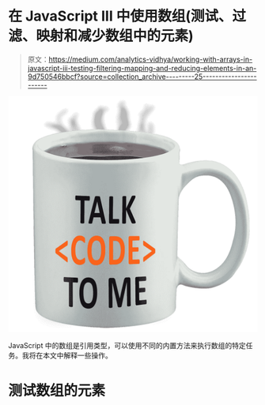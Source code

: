 # 在 JavaScript III 中使用数组(测试、过滤、映射和减少数组中的元素)

> 原文：<https://medium.com/analytics-vidhya/working-with-arrays-in-javascript-iii-testing-filtering-mapping-and-reducing-elements-in-an-9d750546bbcf?source=collection_archive---------25----------------------->

![](img/f18d06f09726b09ef9751dadcd04af94.png)

JavaScript 中的数组是引用类型，可以使用不同的内置方法来执行数组的特定任务。我将在本文中解释一些操作。

# 测试数组的元素